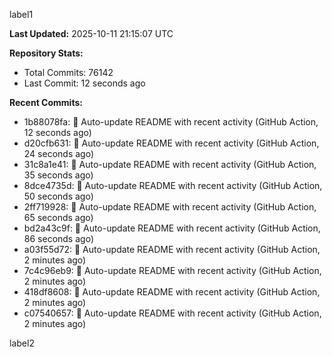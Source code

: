 
label1 
<!-- ACTIVITY_START -->
**Last Updated:** 2025-10-11 21:15:07 UTC

**Repository Stats:**
- Total Commits: 76142
- Last Commit: 12 seconds ago

**Recent Commits:**
- 1b88078fa: 🤖 Auto-update README with recent activity (GitHub Action, 12 seconds ago)
- d20cfb631: 🤖 Auto-update README with recent activity (GitHub Action, 24 seconds ago)
- 31c8a1e41: 🤖 Auto-update README with recent activity (GitHub Action, 35 seconds ago)
- 8dce4735d: 🤖 Auto-update README with recent activity (GitHub Action, 50 seconds ago)
- 2ff719928: 🤖 Auto-update README with recent activity (GitHub Action, 65 seconds ago)
- bd2a43c9f: 🤖 Auto-update README with recent activity (GitHub Action, 86 seconds ago)
- a03f55d72: 🤖 Auto-update README with recent activity (GitHub Action, 2 minutes ago)
- 7c4c96eb9: 🤖 Auto-update README with recent activity (GitHub Action, 2 minutes ago)
- 418df8608: 🤖 Auto-update README with recent activity (GitHub Action, 2 minutes ago)
- c07540657: 🤖 Auto-update README with recent activity (GitHub Action, 2 minutes ago)
<!-- ACTIVITY_END -->

label2
